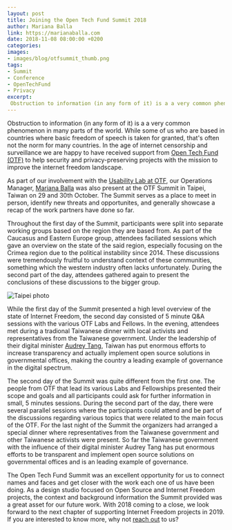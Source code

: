 ```yaml
---
layout: post
title: Joining the Open Tech Fund Summit 2018
author: Mariana Balla
link: https://marianaballa.com
date: 2018-11-08 08:00:00 +0200
categories:
images: 
- images/blog/otfsummit_thumb.png
tags:
- Summit
- Conference
- OpenTechFund
- Privacy
excerpt:
 Obstruction to information (in any form of it) is a a very common phenomenon in many parts of the world. While some of us who are based in countries where basic freedom of speech is taken for granted, that's often not the norm for many countries. In the age of internet censorship and surveillance […]
---
```


Obstruction to information (in any form of it) is a a very common phenomenon in many parts of the world. While some of us who are based in countries where basic freedom of speech is taken for granted, that's often not the norm for many countries. In the age of internet censorship and surveillance we are happy to have received support from [Open Tech Fund (OTF)](https://opentech.fund) to help security and privacy-preserving projects with the mission to improve the internet freedom landscape. 

As part of our involvement with the [Usability Lab at OTF](https://www.opentech.fund/labs/usability-lab/), our Operations Manager, [Mariana Balla](https://marianaballa.com) was also present at the OTF Summit in Taipei, Taiwan on 29 and 30th October. The Summit serves as a place to meet in person, identify new threats and opportunites, and generally showcase a recap of the work partners have done so far.

Throughout the first day of the Summit, participants were split into separate working groups based on the region they are based from. As part of the Caucasus and Eastern Europe group, attendees faciliated sessions which gave an overview on the state of the said region, especially focusing on the Crimea region due to the political instability since 2014. These discussions were tremendously fruitful to understand context of these communities, something which the western industry often lacks unfortunately. During the second part of the day, attendees gathered again to present the conclusions of these discussions to the bigger group.

![Taipei photo](/images/blog/post_otf_taipei.jpg)

While the first day of the Summit presented a high level overview of the state of Internet Freedom, the second day consisted of 5 minute Q&A sessions with the various OTF Labs and Fellows. In the evening, attendees met during a tradional Taiwanese dinner with local activists and representatives from the Taiwanese government. Under the leadership of their digital minister [Audrey Tang](https://en.wikipedia.org/wiki/Audrey_Tang), Taiwan has put enormous efforts to increase transparency and actually implement open source solutions in governmental offices, making the country a leading example of governance in the digital spectrum.

The second day of the Summit was quite different from the first one. The people from OTF that lead its various Labs and Fellowships presented their scope and goals and all participants could ask for further information in small, 5 minutes sessions. During the second part of the day, there were several parallel sessions where the participants could attend and be part of the discussions regarding various topics that were related to the main focus of the OTF. For the last night of the Summit the organizers had arranged a special dinner where representatives from the Taiwanese government and other Taiwanese activists were present. So far the Taiwanese government with the influence of their digital minister Audrey Tang has put enormous efforts to be transparent and implement open source solutions on governmental offices and is an leading example of governance.

The Open Tech Fund Summit was an excellent opportunity for us to connect names and faces and get closer with the work each one of us have been doing. As a design studio focused on Open Source and Internet Freedom projects, the context and background information the Summit provided was a great asset for our future work. With 2018 coming to a close, we look forward to the next chapter of supporting Internet Freedom projects in 2019. If you are interested to know more, why not [reach out](mailto:hello@ura.design) to us?
